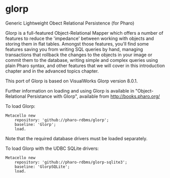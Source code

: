 # glorp
Generic Lightweight Obect Relational Persistence (for Pharo)

Glorp is a full-featured Object-Relational Mapper which offers a number of features to reduce the 'impedance' between working with objects and storing them in flat tables. Amongst those features, you'll find some features saving you from writing SQL queries by hand, managing transactions that rollback the changes to the objects in your image or commit them to the database, writing simple and complex queries using plain Pharo syntax, and other features that we will cover in this introduction chapter and in the advanced topics chapter.

This port of Glorp is based on VisualWorks Glorp version 8.0.1.

Further information on loading and using Glorp is available in "Object-Relational Persistance with Glorp", available from http://books.pharo.org/

To load Glorp:

```smalltalk
Metacello new 
	repository: 'github://pharo-rdbms/glorp';
	baseline: 'Glorp';
	load.
```

Note that the required database drivers must be loaded separately.

To load Glorp with the UDBC SQLite drivers:

```smalltalk
Metacello new 
	repository: 'github://pharo-rdbms/glorp-sqlite3';
	baseline: 'GlorpSQLite';
	load.
```


